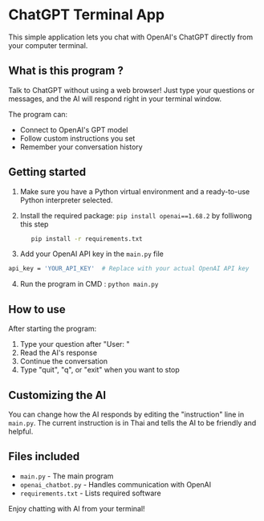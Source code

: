 # ChatGPT Terminal App

This simple application lets you chat with OpenAI's ChatGPT directly from your computer terminal.

## What is this program ?

Talk to ChatGPT without using a web browser! Just type your questions or messages, and the AI will respond right in your terminal window.

The program can:
- Connect to OpenAI's GPT model
- Follow custom instructions you set
- Remember your conversation history


## Getting started

1. Make sure you have a Python virtual environment and a ready-to-use Python interpreter selected.

2. Install the required package: `pip install openai==1.68.2` by folliwong this step

   ```bash
      pip install -r requirements.txt
   ```
   
3. Add your OpenAI API key in the `main.py` file
```bash
api_key = 'YOUR_API_KEY'  # Replace with your actual OpenAI API key
```
4. Run the program in CMD : `python main.py`

## How to use

After starting the program:
1. Type your question after "User: "
2. Read the AI's response
3. Continue the conversation
4. Type "quit", "q", or "exit" when you want to stop

## Customizing the AI

You can change how the AI responds by editing the "instruction" line in `main.py`. The current instruction is in Thai and tells the AI to be friendly and helpful.

## Files included

- `main.py` - The main program
- `openai_chatbot.py` - Handles communication with OpenAI
- `requirements.txt` - Lists required software

Enjoy chatting with AI from your terminal!
